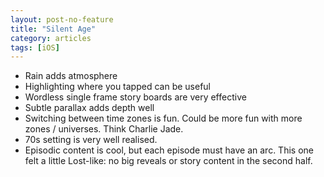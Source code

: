 ```yaml
---
layout: post-no-feature
title: "Silent Age"
category: articles
tags: [iOS]
---
```


* Rain adds atmosphere
* Highlighting where you tapped can be useful
* Wordless single frame story boards are very effective
* Subtle parallax adds depth well
* Switching between time zones is fun. Could be more fun with more zones / universes. Think Charlie Jade.
* 70s setting is very well realised.
* Episodic content is cool, but each episode must have an arc. This one felt a little Lost-like: no big reveals or story content in the second half.


